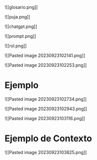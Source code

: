 ![[glosario.png]]

![[puja.png]]

![[chatgpt.png]]

![[prompt.png]]

![[rol.png]]

![[Pasted image 20230923102141.png]]

![[Pasted image 20230923102253.png]]
# Ejemplo

![[Pasted image 20230923102734.png]]

![[Pasted image 20230923102943.png]]

![[Pasted image 20230923103116.png]]



# Ejemplo de Contexto

![[Pasted image 20230923103825.png]]